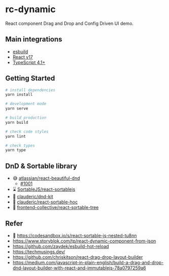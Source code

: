 # rc-dynamic

React component Drag and Drop and Config Driven UI demo.

## Main integrations

- [esbuild](https://esbuild.github.io/)
- [React v17](https://reactjs.org/blog/2020/10/20/react-v17.html)
- [TypeScript 4.1+](https://devblogs.microsoft.com/typescript/announcing-typescript-4-1/#jsx-factories)

## Getting Started

``` bash
# install dependencies
yarn install

# development mode
yarn serve

# build production
yarn build

# check code styles
yarn lint

# check types
yarn type
```

## DnD & Sortable library

- 😅 [atlassian/react-beautiful-dnd](https://github.com/atlassian/react-beautiful-dnd)
  - [#1001](https://github.com/atlassian/react-beautiful-dnd/issues/1001 )
- ⌛️ [SortableJS/react-sortablejs](https://github.com/SortableJS/react-sortablejs)
- 🤔 [clauderic/dnd-kit](https://github.com/clauderic/dnd-kit)
- 🤔 [clauderic/react-sortable-hoc](https://github.com/clauderic/react-sortable-hoc)
- 🤔 [frontend-collective/react-sortable-tree](https://github.com/frontend-collective/react-sortable-tree)

## Refer

- 🌟 https://codesandbox.io/s/react-sortable-js-nested-tu8nn
- https://www.storyblok.com/tp/react-dynamic-component-from-json
- https://github.com/zaydek/esbuild-hot-reload
- https://techmusings.dev/
- https://github.com/chriskitson/react-drag-drop-layout-builder
- https://medium.com/javascript-in-plain-english/build-a-drag-and-drop-dnd-layout-builder-with-react-and-immutablejs-78a0797259a6
